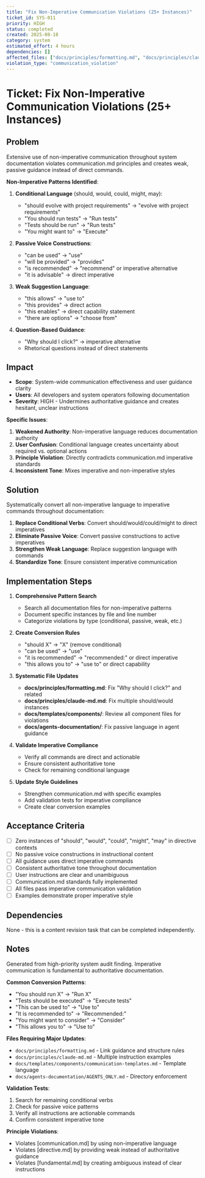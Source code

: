 ```yaml
---
title: "Fix Non-Imperative Communication Violations (25+ Instances)"
ticket_id: SYS-011
priority: HIGH
status: completed
created: 2025-08-18
category: system
estimated_effort: 4 hours
dependencies: []
affected_files: ["docs/principles/formatting.md", "docs/principles/claude-md.md", "docs/templates/components/multiple", "docs/agents-documentation/multiple"]
violation_type: "communication_violation"
---
```


# Ticket: Fix Non-Imperative Communication Violations (25+ Instances)

## Problem

Extensive use of non-imperative communication throughout system documentation violates communication.md principles and creates weak, passive guidance instead of direct commands.

**Non-Imperative Patterns Identified**:

1. **Conditional Language** (should, would, could, might, may):
   - "should evolve with project requirements" → "evolve with project requirements"
   - "You should run tests" → "Run tests"
   - "Tests should be run" → "Run tests"
   - "You might want to" → "Execute"

2. **Passive Voice Constructions**:
   - "can be used" → "use"
   - "will be provided" → "provides"
   - "is recommended" → "recommend" or imperative alternative
   - "it is advisable" → direct imperative

3. **Weak Suggestion Language**:
   - "this allows" → "use to"
   - "this provides" → direct action
   - "this enables" → direct capability statement
   - "there are options" → "choose from"

4. **Question-Based Guidance**:
   - "Why should I click?" → imperative alternative
   - Rhetorical questions instead of direct statements

## Impact

- **Scope**: System-wide communication effectiveness and user guidance clarity
- **Users**: All developers and system operators following documentation
- **Severity**: HIGH - Undermines authoritative guidance and creates hesitant, unclear instructions

**Specific Issues**:
1. **Weakened Authority**: Non-imperative language reduces documentation authority
2. **User Confusion**: Conditional language creates uncertainty about required vs. optional actions
3. **Principle Violation**: Directly contradicts communication.md imperative standards
4. **Inconsistent Tone**: Mixes imperative and non-imperative styles

## Solution

Systematically convert all non-imperative language to imperative commands throughout documentation:

1. **Replace Conditional Verbs**: Convert should/would/could/might to direct imperatives
2. **Eliminate Passive Voice**: Convert passive constructions to active imperatives
3. **Strengthen Weak Language**: Replace suggestion language with commands
4. **Standardize Tone**: Ensure consistent imperative communication

## Implementation Steps

1. **Comprehensive Pattern Search**
   - Search all documentation files for non-imperative patterns
   - Document specific instances by file and line number
   - Categorize violations by type (conditional, passive, weak, etc.)

2. **Create Conversion Rules**
   - "should X" → "X" (remove conditional)
   - "can be used" → "use"
   - "it is recommended" → "recommended:" or direct imperative
   - "this allows you to" → "use to" or direct capability

3. **Systematic File Updates**
   - **docs/principles/formatting.md**: Fix "Why should I click?" and related
   - **docs/principles/claude-md.md**: Fix multiple should/would instances
   - **docs/templates/components/**: Review all component files for violations
   - **docs/agents-documentation/**: Fix passive language in agent guidance

4. **Validate Imperative Compliance**
   - Verify all commands are direct and actionable
   - Ensure consistent authoritative tone
   - Check for remaining conditional language

5. **Update Style Guidelines**
   - Strengthen communication.md with specific examples
   - Add validation tests for imperative compliance
   - Create clear conversion examples

## Acceptance Criteria

- [ ] Zero instances of "should", "would", "could", "might", "may" in directive contexts
- [ ] No passive voice constructions in instructional content
- [ ] All guidance uses direct imperative commands
- [ ] Consistent authoritative tone throughout documentation
- [ ] User instructions are clear and unambiguous
- [ ] Communication.md standards fully implemented
- [ ] All files pass imperative communication validation
- [ ] Examples demonstrate proper imperative style

## Dependencies

None - this is a content revision task that can be completed independently.

## Notes

Generated from high-priority system audit finding. Imperative communication is fundamental to authoritative documentation.

**Common Conversion Patterns**:
- "You should run X" → "Run X"
- "Tests should be executed" → "Execute tests"
- "This can be used to" → "Use to"
- "It is recommended to" → "Recommended:"
- "You might want to consider" → "Consider"
- "This allows you to" → "Use to"

**Files Requiring Major Updates**:
- `docs/principles/formatting.md` - Link guidance and structure rules
- `docs/principles/claude-md.md` - Multiple instruction examples
- `docs/templates/components/communication-templates.md` - Template language
- `docs/agents-documentation/AGENTS_ONLY.md` - Directory enforcement

**Validation Tests**:
1. Search for remaining conditional verbs
2. Check for passive voice patterns
3. Verify all instructions are actionable commands
4. Confirm consistent imperative tone

**Principle Violations**:
- Violates [communication.md] by using non-imperative language
- Violates [directive.md] by providing weak instead of authoritative guidance
- Violates [fundamental.md] by creating ambiguous instead of clear instructions